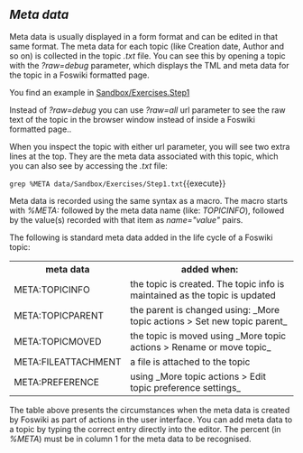 ## _Meta data_	

Meta data is usually displayed in a form format and can be edited in that same format. The meta data for each topic (like Creation date, Author and so on) is collected in the topic _.txt_ file. You can see this by opening a topic with the _?raw=debug_ parameter, which displays the TML and meta data for the topic in a Foswiki formatted page.

You find an example in [Sandbox/Exercises.Step1](https://[[HOST_SUBDOMAIN]]-80-[[KATACODA_HOST]].environments.katacoda.com/foswiki/Sandbox/Exercises.Step1)

Instead of _?raw=debug_ you can use _?raw=all_ url parameter to see the raw text of the topic in the browser window instead of inside a Foswiki formatted page..

When you inspect the topic with either url parameter, you will see two extra lines at the top. They are the meta data associated with this topic, which you can also see by accessing the _.txt_ file:

`grep %META data/Sandbox/Exercises/Step1.txt`{{execute}}

Meta data is recorded using the same syntax as a macro. The macro starts with _%META:_ followed by the meta data name (like: _TOPICINFO_), followed by the value(s) recorded with that item as _name="value"_ pairs.

The following is standard meta data added in the life cycle of a Foswiki topic:

<table class="foswikiTable">
<tr class="foswikiTableOdd foswikiTableRowdataBgSorted0 foswikiTableRowdataBg0">
<th class="foswikiTableCol0 foswikiFirstCol"> meta data </th>
<th class="foswikiTableCol1 foswikiLastCol"> added when: </th>
</tr>
<tr class="foswikiTableEven foswikiTableRowdataBgSorted0 foswikiTableRowdataBg0">
<td class="foswikiTableCol0 foswikiFirstCol"> META:TOPICINFO </td>
<td class="foswikiTableCol1 foswikiLastCol"> the topic is created. The topic info is maintained as the topic is updated </td>
</tr>
<tr class="foswikiTableOdd foswikiTableRowdataBgSorted1 foswikiTableRowdataBg1">
<td class="foswikiTableCol0 foswikiFirstCol"> META:TOPICPARENT </td>
<td class="foswikiTableCol1 foswikiLastCol"> the parent is changed using: _More topic actions &gt; Set new topic parent_</td>
</tr>
<tr class="foswikiTableEven foswikiTableRowdataBgSorted0 foswikiTableRowdataBg0">
<td class="foswikiTableCol0 foswikiFirstCol"> META:TOPICMOVED </td>
<td class="foswikiTableCol1 foswikiLastCol"> the topic is moved using _More topic actions &gt; Rename or move topic_</td>
</tr>
<tr class="foswikiTableOdd foswikiTableRowdataBgSorted1 foswikiTableRowdataBg1">
<td class="foswikiTableCol0 foswikiFirstCol"> META:FILEATTACHMENT </td>
<td class="foswikiTableCol1 foswikiLastCol"> a file is attached to the topic </td>
</tr>
<tr class="foswikiTableEven foswikiTableRowdataBgSorted0 foswikiTableRowdataBg0">
<td class="foswikiTableCol0 foswikiFirstCol foswikiLast"> META:PREFERENCE </td>
<td class="foswikiTableCol1 foswikiLastCol foswikiLast"> using _More topic actions &gt; Edit topic preference settings_</td>
</tr>
</table>

The table above presents the circumstances when the meta data is created by Foswiki as part of actions in the user interface. You can add meta data to a topic by typing the correct entry directly into the editor. The percent (in _%META_) must be in column 1 for the meta data to be recognised.

